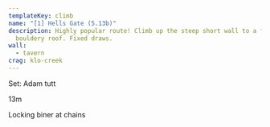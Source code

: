 ```yaml
---
templateKey: climb
name: "[1] Hells Gate (5.13b)"
description: Highly popular route! Climb up the steep short wall to a full on
  bouldery roof. Fixed draws.
wall:
  - tavern
crag: klo-creek
---
```

Set: Adam tutt

13m

Locking biner at chains